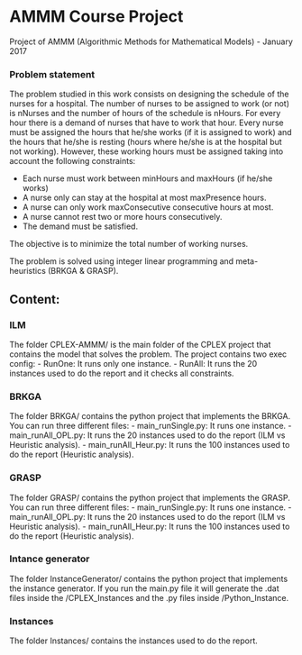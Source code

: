 # AMMM Course Project #

Project of AMMM (Algorithmic Methods for Mathematical Models) - January 2017

### Problem statement

The problem studied in this work consists on designing the schedule of the nurses for a hospital. The number of
nurses to be assigned to work (or not) is nNurses and the number of hours of the schedule is nHours. For every
hour there is a demand of nurses that have to work that hour.
Every nurse must be assigned the hours that he/she works (if it is assigned to work) and the hours that he/she
is resting (hours where he/she is at the hospital but not working). However, these working hours must be assigned
taking into account the following constraints:
- Each nurse must work between minHours and maxHours (if he/she works)
- A nurse only can stay at the hospital at most maxPresence hours.
- A nurse can only work maxConsecutive consecutive hours at most.
- A nurse cannot rest two or more hours consecutively.
- The demand must be satisfied.

The objective is to minimize the total number of working nurses.

The problem is solved using integer linear programming and meta-heuristics (BRKGA & GRASP).

## Content:

### ILM ##
The folder CPLEX-AMMM/ is the main folder of the CPLEX project that contains the model that solves the problem. 
The project contains two exec config: 
    - RunOne: It runs only one instance.
    - RunAll: It runs the 20 instances used to do the report and it checks all constraints.

### BRKGA ##
The folder BRKGA/ contains the python project that implements the BRKGA. 
You can run three different files:
    - main_runSingle.py: It runs one instance.
    - main_runAll_OPL.py: It runs the 20 instances used to do the report (ILM vs Heuristic analysis).
    - main_runAll_Heur.py: It runs the 100 instances used to do the report (Heuristic analysis).

### GRASP ##
The folder GRASP/ contains the python project that implements the GRASP. 
You can run three different files:
    - main_runSingle.py: It runs one instance.
    - main_runAll_OPL.py: It runs the 20 instances used to do the report (ILM vs Heuristic analysis).
    - main_runAll_Heur.py: It runs the 100 instances used to do the report (Heuristic analysis).

### Intance generator ##
The folder InstanceGenerator/ contains the python project that implements the instance generator.
If you run the main.py file it will generate the .dat files inside the /CPLEX_Instances and the .py files inside /Python_Instance.

### Instances ##
The folder Instances/ contains the instances used to do the report.
